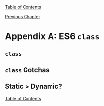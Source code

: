 [Table of Contents](_toc.md)

[Previous Chapter](ch6.md)

# Appendix A: ES6 `class` #

## `class` ##

## `class` Gotchas ##

## Static > Dynamic? ##

[Table of Contents](_toc.md)
